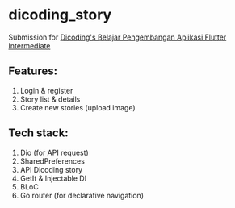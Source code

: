 # dicoding_story

Submission for [Dicoding's Belajar Pengembangan Aplikasi Flutter Intermediate](https://www.dicoding.com/academies/480/)

## Features:
1. Login & register
2. Story list & details
3. Create new stories (upload image)

## Tech stack:
1. Dio (for API request)
2. SharedPreferences
3. API Dicoding story
4. GetIt & Injectable DI
5. BLoC
6. Go router (for declarative navigation)